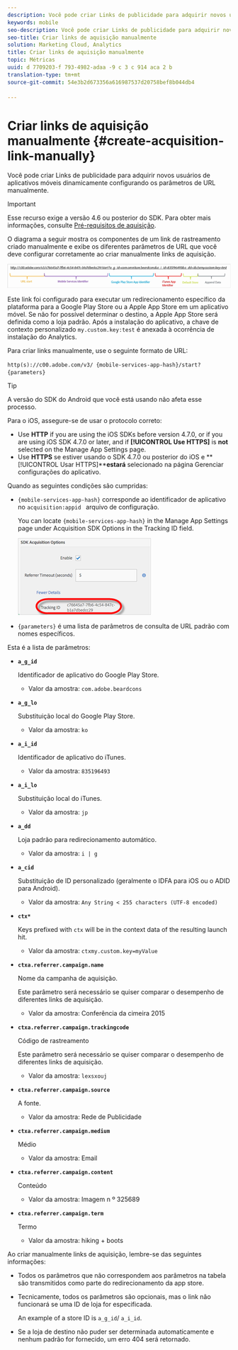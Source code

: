 ```yaml
---
description: Você pode criar Links de publicidade para adquirir novos usuários de aplicativos móveis dinamicamente configurando os parâmetros de URL manualmente.
keywords: mobile
seo-description: Você pode criar Links de publicidade para adquirir novos usuários de aplicativos móveis dinamicamente configurando os parâmetros de URL manualmente.
seo-title: Criar links de aquisição manualmente
solution: Marketing Cloud, Analytics
title: Criar links de aquisição manualmente
topic: Métricas
uuid: d 7709203-f 793-4982-adaa -9 c 3 c 914 aca 2 b
translation-type: tm+mt
source-git-commit: 54e3b2d673356a616987537d20758bef8b044db4

---
```



# Criar links de aquisição manualmente {#create-acquisition-link-manually}

Você pode criar Links de publicidade para adquirir novos usuários de aplicativos móveis dinamicamente configurando os parâmetros de URL manualmente.

>[!IMPORTANT]
>
>Esse recurso exige a versão 4.6 ou posterior do SDK. Para obter mais informações, consulte [Pré-requisitos de aquisição](/help/using/acquisition-main/c-acquisition-prerequisites.md).

O diagrama a seguir mostra os componentes de um link de rastreamento criado manualmente e exibe os diferentes parâmetros de URL que você deve configurar corretamente ao criar manualmente links de aquisição.

![](assets/acquisition_url.png)

Este link foi configurado para executar um redirecionamento específico da plataforma para a Google Play Store ou a Apple App Store em um aplicativo móvel. Se não for possível determinar o destino, a Apple App Store será definida como a loja padrão. Após a instalação do aplicativo, a chave de contexto personalizado `my.custom.key:test` é anexada à ocorrência de instalação do Analytics.

Para criar links manualmente, use o seguinte formato de URL:

`http(s)://c00.adobe.com/v3/ {mobile-services-app-hash}/start? {parameters}`

>[!TIP]
>
>A versão do SDK do Android que você está usando não afeta esse processo.

Para o iOS, assegure-se de usar o protocolo correto:

* Use **HTTP** if you are using the iOS SDKs before version 4.7.0, or if you are using iOS SDK 4.7.0 or later, and if **[!UICONTROL Use HTTPS]** is **not** selected on the Manage App Settings page.
* Use **HTTPS** se estiver usando o SDK 4.7.0 ou posterior do iOS e **[!UICONTROL Usar HTTPS]****estará** selecionado na página Gerenciar configurações do aplicativo.

Quando as seguintes condições são cumpridas:

* `{mobile-services-app-hash}` corresponde ao identificador de aplicativo no `acquisition:appid ` arquivo de configuração.

   You can locate `{mobile-services-app-hash}` in the Manage App Settings page under Acquisition SDK Options in the Tracking ID field.

   ![](assets/tracking-id.png)

* `{parameters}` é uma lista de parâmetros de consulta de URL padrão com nomes específicos.

Esta é a lista de parâmetros:

* **`a_g_id`**

   Identificador de aplicativo do Google Play Store.

   * Valor da amostra: `com.adobe.beardcons`

* **`a_g_lo`**

   Substituição local do Google Play Store.

   * Valor da amostra: `ko`

* **`a_i_id`**

   Identificador de aplicativo do iTunes.

   * Valor da amostra: `835196493`

* **`a_i_lo`**

   Substituição local do iTunes.

   * Valor da amostra: `jp`

* **`a_dd`**

   Loja padrão para redirecionamento automático.

   * Valor da amostra: `i | g`

* **`a_cid`**

   Substituição de ID personalizado (geralmente o IDFA para iOS ou o ADID para Android).

   * Valor da amostra: `Any String < 255 characters (UTF-8 encoded)`

* **`ctx*`**

   Keys prefixed with `ctx` will be in the context data of the resulting launch hit.

   * Valor da amostra: `ctxmy.custom.key=myValue`

* **`ctxa.referrer.campaign.name`**

   Nome da campanha de aquisição.

   Este parâmetro será necessário se quiser comparar o desempenho de diferentes links de aquisição.

   * Valor da amostra: Conferência da cimeira 2015

* **`ctxa.referrer.campaign.trackingcode`**

   Código de rastreamento

   Este parâmetro será necessário se quiser comparar o desempenho de diferentes links de aquisição.

   * Valor da amostra: `lexsxouj`

* **`ctxa.referrer.campaign.source`**

   A fonte.

   * Valor da amostra: Rede de Publicidade

* **`ctxa.referrer.campaign.medium`**

   Médio

   * Valor da amostra: Email

* **`ctxa.referrer.campaign.content`**

   Conteúdo

   * Valor da amostra: Imagem n º 325689

* **`ctxa.referrer.campaign.term`**

   Termo

   * Valor da amostra: hiking + boots


Ao criar manualmente links de aquisição, lembre-se das seguintes informações:

* Todos os parâmetros que não correspondem aos parâmetros na tabela são transmitidos como parte do redirecionamento da app store.
* Tecnicamente, todos os parâmetros são opcionais, mas o link não funcionará se uma ID de loja for especificada.

   An example of a store ID is `a_g_id`/ `a_i_id`.

* Se a loja de destino não puder ser determinada automaticamente e nenhum padrão for fornecido, um erro 404 será retornado.

